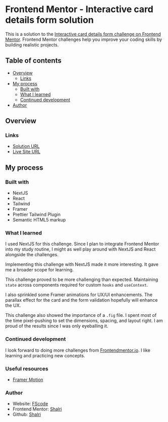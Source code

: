 # Frontend Mentor - Interactive card details form solution

This is a solution to the [Interactive card details form challenge on Frontend Mentor](https://www.frontendmentor.io/challenges/interactive-card-details-form-XpS8cKZDWw). Frontend Mentor challenges help you improve your coding skills by building realistic projects. 

## Table of contents

- [Overview](#overview)
  - [Links](#links)
- [My process](#my-process)
  - [Built with](#built-with)
  - [What I learned](#what-i-learned)
  - [Continued development](#continued-development)
- [Author](#author)

## Overview

### Links

- [Solution URL](https://github.com/shalri/fm-interactive-card-details-form/)
- [Live Site URL](https://shalri.github.io/fm-interactive-card-details-form/)

## My process

### Built with

- NextJS
- React
- Tailwind
- Framer
- Prettier Tailwind Plugin
- Semantic HTML5 markup

### What I learned

I used NextJS for this challenge. Since I plan to integrate Frontend Mentor
into my study routine, I might as well play around with NextJS and React
alongside the challenges.

Implementing this challenge with NextJS made it more interesting. It gave me
a broader scope for learning.

This challenge proved to be more challenging than expected. Maintaining `state`
across components required for custom `hooks` and `useContext`.

I also sprinkled some Framer animations for UX/UI enhancements. The parallax
effect for the card and the form validation hopefully will enhance the UX.

This challenge also showed the importance of a `.fig` file. I spent most of
the time pixel-pushing to set the dimensions, spacing, and layout right.
I am proud of the results since I was only eyeballing it.

### Continued development

I look forward to doing more challenges from [Frontendmentor.io](https://www.frontendmentor.io).
I like learning and practicing new concepts.

### Useful resources

- [Framer Motion](https://www.framer.com/motion/)

### Author

- Website: [FScode](https://shalri.github.io/fscode/)
- Frontend Mentor: [Shalri](https://www.frontendmentor.io/profile/shalri)
- Github: [Shalri](https://github.com/shalri)
